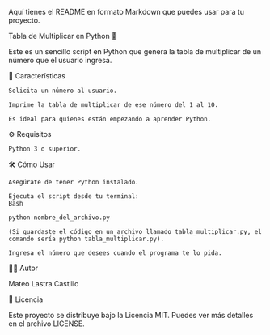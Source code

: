 Aquí tienes el README en formato Markdown que puedes usar para tu proyecto.

Tabla de Multiplicar en Python 🔢

Este es un sencillo script en Python que genera la tabla de multiplicar de un número que el usuario ingresa.

🚀 Características

    Solicita un número al usuario.

    Imprime la tabla de multiplicar de ese número del 1 al 10.

    Es ideal para quienes están empezando a aprender Python.

⚙️ Requisitos

    Python 3 o superior.

🛠️ Cómo Usar

    Asegúrate de tener Python instalado.

    Ejecuta el script desde tu terminal:
    Bash

    python nombre_del_archivo.py

    (Si guardaste el código en un archivo llamado tabla_multiplicar.py, el comando sería python tabla_multiplicar.py).

    Ingresa el número que desees cuando el programa te lo pida.

👨‍💻 Autor

Mateo Lastra Castillo

📄 Licencia

Este proyecto se distribuye bajo la Licencia MIT. Puedes ver más detalles en el archivo LICENSE.
